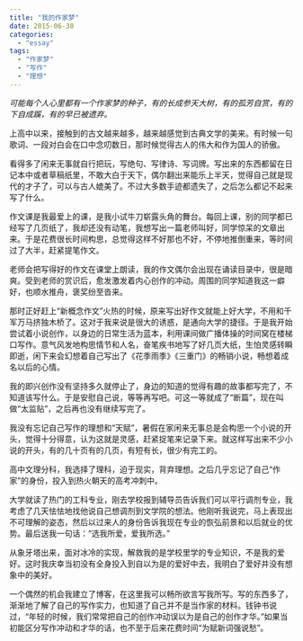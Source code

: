 ```yaml
---
title: "我的作家梦"
date: 2015-06-30
categories: 
  - "essay"
tags: 
  - "作家梦"
  - "写作"
  - "理想"
---
```


_可能每个人心里都有一个作家梦的种子，有的长成参天大树，有的孤芳自赏，有的下自成蹊，有的早已被遗弃。_

上高中以来，接触到的古文越来越多，越来越感觉到古典文学的美来。有时候一句歌词、一段对白会在口中念叨数日，那时候觉得古人的伟大和作为国人的骄傲。

看得多了闲来无事就自行把玩，写绝句、写律诗、写词牌。写出来的东西都留在日记本中或者草稿纸里，不敢大白于天下，偶尔翻出来能乐上半天，觉得自己就是现代的才子了，可以与古人媲美了。不过大多数手迹都遗失了，之后怎么都记不起来写了什么。

作文课是我最爱上的课，是我小试牛刀崭露头角的舞台。每回上课，别的同学都已经写了几页纸了，我却还没有动笔，我想写出一篇老师叫好，同学惊呆的文章出来。于是花费很长时间构思，总觉得这样不好那也不好，不停地推倒重来，等时间过了大半，赶紧提笔作文。

老师会把写得好的作文在课堂上朗读，我的作文偶尔会出现在诵读目录中，很是暗爽。受到老师的赏识后，愈发激发着内心创作的冲动。周围的同学知道我这一癖好，也顺水推舟，褒奖纷至沓来。

那时正好赶上“新概念作文”火热的时候，原来写出好作文就能上好大学，不用和千军万马挤独木桥了。这对于我来说是很大的诱惑，是通向大学的捷径。于是我开始尝试着小说创作，以身边的日常生活为蓝本，利用课间做广播体操的时间窝在楼梯口写作。意气风发地构思情节和人名，奋笔疾书地写了好几页大纸，生怕灵感转瞬即逝，闲下来会幻想着自己写出了《花季雨季》《三重门》的畅销小说，畅想着成名以后的心情。

我的即兴创作没有坚持多久就停止了，身边的知道的觉得有趣的故事都写完了，不知道该写什么。于是安慰自己说，等等再写吧。可这一等就成了“断篇”，现在叫做“太监贴”，之后再也没有继续写完了。

我没有忘记自己写作的理想和“天赋”，暑假在家闲来无事总是会构思一个小说的开头，觉得十分得意，认为这就是灵感，赶紧捉笔来记录下来。就这样写出来不少小说的开头，有的几十页有的几页，有短有长，很少有完工的。

高中文理分科，我选择了理科，迫于现实，背弃理想。之后几乎忘记了自己“作家”的身份，投入到热火朝天的高考冲刺中。

大学就读了热门的工科专业，刚去学校报到辅导员告诉我们可以平行调剂专业，我考虑了几天怯怯地找他说自己想调剂到文学院的想法。他刚听我说完，马上表现出不可理解的姿态，然后以过来人的身份告诉我现在专业的恢弘前景和以后就业的优势。最后送我一句话：“选我所爱，爱我所选。”

从象牙塔出来，面对冰冷的实现，解救我的是学校里学的专业知识，不是我的爱好。这时我庆幸当初没有全身投入到自以为是的爱好中去，我明白了爱好并没有想象中的美好。

一个偶然的机会我建立了博客，在这里我可以畅所欲言写我所写。写的东西多了，渐渐地了解了自己的写作实力，也知道了自己并不是当作家的材料。钱钟书说过，“年轻的时候，我们常常把自己的创作冲动误以为是自己的创作才华。”如果当初能区分写作冲动和才华的话，也不至于后来花费时间“为赋新词强说愁”。

